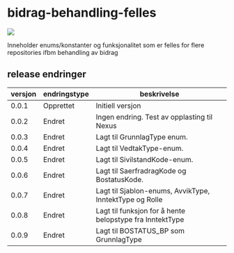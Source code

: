 # bidrag-behandling-felles

![](https://github.com/navikt/bidrag-behandling-felles/workflows/maven%20deploy/badge.svg)

Inneholder enums/konstanter og funksjonalitet som er felles for flere repositories ifbm behandling av bidrag

## release endringer

| versjon | endringstype | beskrivelse                                 |
|---------|--------------|---------------------------------------------|
| 0.0.1   | Opprettet    | Initiell versjon                            |
| 0.0.2   | Endret       | Ingen endring. Test av opplasting til Nexus |
| 0.0.3   | Endret       | Lagt til GrunnlagType enum.                 |
| 0.0.4   | Endret       | Lagt til VedtakType-enum.                   |
| 0.0.5   | Endret       | Lagt til SivilstandKode-enum.               |
| 0.0.6   | Endret       | Lagt til SaerfradragKode og BostatusKode.   |
| 0.0.7   | Endret       | Lagt til Sjablon-enums, AvvikType, InntektType og Rolle |
| 0.0.8   | Endret       | Lagt til funksjon for å hente belopstype fra InntektType |
| 0.0.9   | Endret       | Lagt til BOSTATUS_BP som GrunnlagType       |

